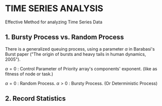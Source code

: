 # TIME SERIES ANALYSIS
Effective Method for analyzing Time Series Data

## 1. Bursty Process vs. Random Process
There is a generalized queuing process, using a parameter $\alpha$ in Barabasi's Burst paper ("The origin of bursts and heavy tails in human dynamics, 2005").

$\alpha=0$ : Control Parameter of Priority array's components' exponent. (like as fitness of node or task.)

$\alpha=0$ : Random Process.
$\alpha>0$ : Bursty Process. (Or Deterministic Process)


## 2. Record Statistics
